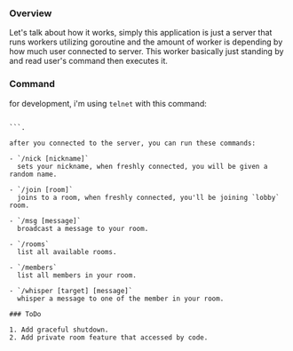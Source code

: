 ### Overview

Let's talk about how it works, simply this application is just a server that runs workers utilizing goroutine and the amount of worker is depending by how much user connected to server. This worker basically just standing by and read user's command then executes it.

### Command

for development, i'm using `telnet` with this command:

````telnet localhost 8888

```.

after you connected to the server, you can run these commands:

- `/nick [nickname]`
  sets your nickname, when freshly connected, you will be given a random name.

- `/join [room]`
  joins to a room, when freshly connected, you'll be joining `lobby` room.

- `/msg [message]`
  broadcast a message to your room.

- `/rooms`
  list all available rooms.

- `/members`
  list all members in your room.

- `/whisper [target] [message]`
  whisper a message to one of the member in your room.

### ToDo

1. Add graceful shutdown.
2. Add private room feature that accessed by code.
````
